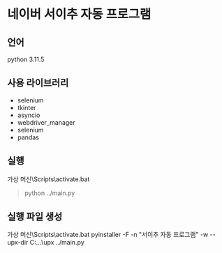 # 네이버 서이추 자동 프로그램

## 언어
python 3.11.5
## 사용 라이브러리
- selenium
- tkinter
- asyncio
- webdriver_manager
- selenium
- pandas

## 실행
가상 머신\Scripts\activate.bat
> python ../main.py
## 실행 파일 생성
가상 머신\Scripts\activate.bat
pyinstaller -F -n "서이추 자동 프로그램" -w --upx-dir C:\...\upx ../main.py